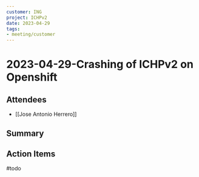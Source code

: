 ```yaml
---
customer: ING
project: ICHPv2
date: 2023-04-29
tags: 
- meeting/customer
---
```


# 2023-04-29-Crashing of ICHPv2 on Openshift

## Attendees
- [[Jose Antonio Herrero]]

## Summary

## Action Items

#todo
